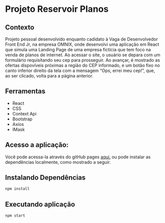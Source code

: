 # Projeto Reservoir Planos

## Contexto

Projeto pessoal desenvolvido enquanto cadidato à Vaga de Desenvolvedor Front End Jr, na empresa OMNIX, onde desenvolvi uma aplicação em React que simula uma Landing Page de uma empresa fictícia que tem foco na venda de planos de internet.
Ao acessar o site, o usuário se depara com um formulário requisitando seu cep para prosseguir. Ao avançar, é mostrado as ofertas dispovíveis próximas a região do CEP informado, e um botão fixo no canto inferior direito da tela com a mensagem “Ops, errei meu cep!”, que, ao ser clicado, volta para a página anterior.

## Ferramentas

* React
* CSS
* Context Api
* Bootstrap
* Axios
* IMask

## Acesso a aplicação:
Você pode acessa-la através do gitHub pages <a href="https://alectoralexander.github.io/Reservoir-Planos/">aqui.</a> ou pode instalar as dependências localmente, como mostrado a seguir.

## Instalando Dependências

``` bash
npm install
``` 

## Executando aplicação

  ``` bash
  npm start
  ```
